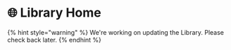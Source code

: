 # 🌐 Library Home

{% hint style="warning" %}
We're working on updating the Library. Please check back later.
{% endhint %}
